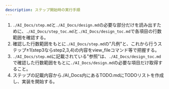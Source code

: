 ```yaml
---
description: ステップ開始時の実行手順
---
```


1. `./AI_Docs/step.md`と`./AI_Docs/design.md`の必要な部分だけを読み出すために、`./AI_Docs/step_toc.md`と`./AI_Docs/design_toc.md`で各項目の行数範囲を確認する。
2. 確認した行数範囲をもとに`./AI_Docs/step.md`の"凡例"と、これから行うステップ±1(step3ならstep2,3,4)の内容をview_fileコマンド等で把握する。
3. `./AI_Docs/step.md`に記載されている"参照"は、`./AI_Docs/design_toc.md`で確認した行数範囲をもとに`./AI_Docs/design.md`の必要な項目だけ取得すること。
4. ステップの記載内容から./AI_Docs内にあるTODO.mdにTODOリストを作成し、実装を開始する。
